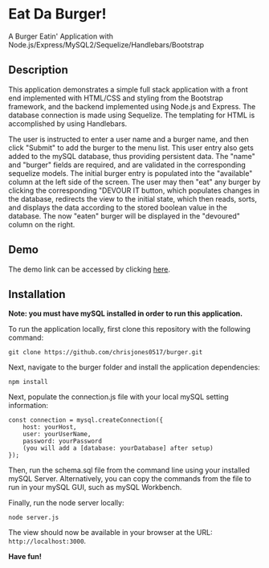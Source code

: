 # Eat Da Burger!
A Burger Eatin' Application with Node.js/Express/MySQL2/Sequelize/Handlebars/Bootstrap
## Description
This application demonstrates a simple full stack application with a front end implemented with HTML/CSS and styling from the Bootstrap framework, and the backend implemented using Node.js and Express. The database connection is made using Sequelize. The templating for HTML is accomplished by using Handlebars.

The user is instructed to enter a user name and a burger name, and then click "Submit" to add the burger to the menu list. This user entry also gets added to the mySQL database, thus providing persistent data. The "name" and "burger" fields are required, and are validated in the corresponding sequelize models. The initial burger entry is populated into the "available" column at the left side of the screen. The user may then "eat" any burger by clicking the corresponding "DEVOUR IT button, which populates changes in the database, redirects the view to the initial state, which then reads, sorts, and displays the data according to the stored boolean value in the database. The now "eaten" burger will be displayed in the "devoured" column on the right.
## Demo
The demo link can be accessed by clicking [here](https://chrisjones-eat-da-burger.herokuapp.com/).
## Installation
**Note: you must have mySQL installed in order to run this application.**

To run the application locally, first clone this repository with the following command:
```
git clone https://github.com/chrisjones0517/burger.git
```
Next, navigate to the burger folder and install the application dependencies:
```
npm install
```
Next, populate the connection.js file with your local mySQL setting information:
```
const connection = mysql.createConnection({
    host: yourHost,
    user: yourUserName,
    password: yourPassword
    (you will add a [database: yourDatabase] after setup)
});
```
Then, run the schema.sql file from the command line using your installed mySQL Server. Alternatively, you can copy the commands from the file to run in your mySQL GUI, such as mySQL Workbench.  

Finally, run the node server locally:
```
node server.js
```
The view should now be available in your browser at the URL: ```http://localhost:3000```.

**Have fun!**
